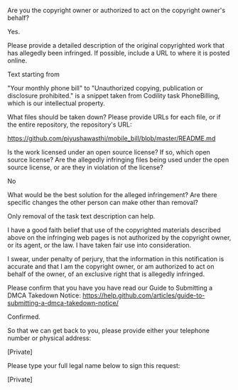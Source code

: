 Are you the copyright owner or authorized to act on the copyright owner's behalf?

Yes.

Please provide a detailed description of the original copyrighted work that has allegedly been infringed. If possible, include a URL to where it is posted online.

Text starting from

"Your monthly phone bill" to "Unauthorized copying, publication or disclosure prohibited." is a snippet taken from Codility task PhoneBilling, which is our intellectual property.

What files should be taken down? Please provide URLs for each file, or if the entire repository, the repository's URL:

https://github.com/piyushawasthi/mobile_bill/blob/master/README.md

Is the work licensed under an open source license? If so, which open source license? Are the allegedly infringing files being used under the open source license, or are they in violation of the license?

No

What would be the best solution for the alleged infringement? Are there specific changes the other person can make other than removal?

Only removal of the task text description can help.

I have a good faith belief that use of the copyrighted materials described above on the infringing web pages is not authorized by the copyright owner, or its agent, or the law. I have taken fair use into consideration.

I swear, under penalty of perjury, that the information in this notification is accurate and that I am the copyright owner, or am authorized to act on behalf of the owner, of an exclusive right that is allegedly infringed.

Please confirm that you have you have read our Guide to Submitting a DMCA Takedown Notice: https://help.github.com/articles/guide-to-submitting-a-dmca-takedown-notice/

Confirmed.

So that we can get back to you, please provide either your telephone number or physical address:

[Private]

Please type your full legal name below to sign this request:

[Private]

